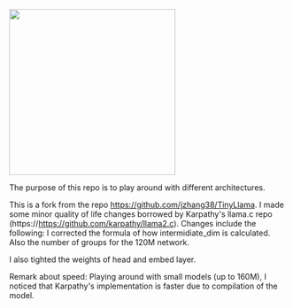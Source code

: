 <img src="https://github.com/artnoage/Experimental-Llama/blob/main/llama.png" width="300">

The purpose of this repo is to play around with different architectures. 


This is a fork from the repo https://github.com/jzhang38/TinyLlama. I made some minor quality of life changes borrowed by Karpathy's llama.c repo (https://https://github.com/karpathy/llama2.c). Changes include the following:
I corrected the formula of how intermidiate_dim is calculated. Also the number of groups for the 120M network. 

I also tighted the weights of head and embed layer.


Remark about speed: Playing around with small models (up to 160M), I noticed that Karpathy's implementation is faster due to compilation of the model.
